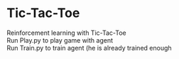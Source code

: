 # Tic-Tac-Toe  
Reinforcement learning with Tic-Tac-Toe  
Run Play.py to play game with agent  
Run Train.py to train agent (he is already trained enough  
